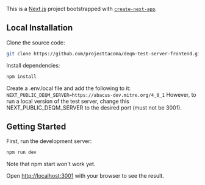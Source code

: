 This is a [Next.js](https://nextjs.org/) project bootstrapped with [`create-next-app`](https://github.com/vercel/next.js/tree/canary/packages/create-next-app).

## Local Installation

Clone the source code:

```bash
git clone https://github.com/projecttacoma/deqm-test-server-frontend.git
```

Install dependencies:

```bash
npm install
```

Create a .env.local file and add the following to it:
`NEXT_PUBLIC_DEQM_SERVER=https://abacus-dev.mitre.org/4_0_1`
However, to run a local version of the test server, change this NEXT_PUBLIC_DEQM_SERVER to the desired port (must not be 3001).

## Getting Started

First, run the development server:

```bash
npm run dev
```

Note that npm start won't work yet.

Open [http://localhost:3001](http://localhost:3001) with your browser to see the result.
